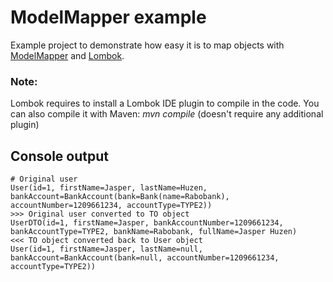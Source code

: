 # ModelMapper example

Example project to demonstrate how easy it is to map objects with [ModelMapper](http://modelmapper.org) and [Lombok](https://projectlombok.org).

### Note:
Lombok requires to install a Lombok IDE plugin to compile in the code. You can also compile it with Maven: *mvn compile* (doesn't require any additional plugin) 

## Console output 
```
# Original user
User(id=1, firstName=Jasper, lastName=Huzen, bankAccount=BankAccount(bank=Bank(name=Rabobank), accountNumber=1209661234, accountType=TYPE2))
>>> Original user converted to TO object
UserDTO(id=1, firstName=Jasper, bankAccountNumber=1209661234, bankAccountType=TYPE2, bankName=Rabobank, fullName=Jasper Huzen)
<<< TO object converted back to User object
User(id=1, firstName=Jasper, lastName=null, bankAccount=BankAccount(bank=null, accountNumber=1209661234, accountType=TYPE2))
```
